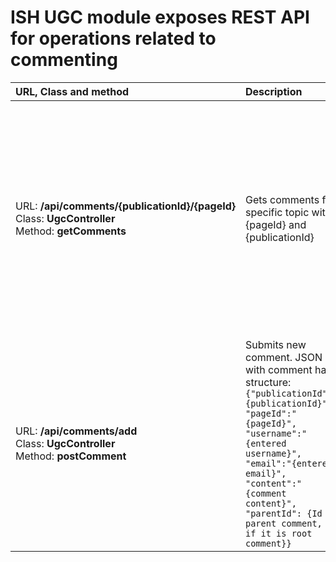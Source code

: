 # ISH UGC module exposes REST API for operations related to commenting

| URL, Class and method  | Description  | Errors |
| :--- | :--- | :--- |
| <nobr>URL: <b>/api/comments/{publicationId}/{pageId}</b></nobr><br><nobr>Class: <b>UgcController</b></nobr> <br><nobr>Method: <b>getComments</b></nobr> | Gets comments for specific topic with {pageId} and {publicationId} | <ul><li>Response "Unable to find publication {publicaionId}" will be returned when wrong publicationId was specified.<li>"Page not found..." is returned as response when wrong pageId was specified.</ul> |
| <nobr>URL: <b>/api/comments/add</b></nobr><br><nobr>Class: <b>UgcController</b></nobr> <br><nobr>Method: <b>postComment</b></nobr> | Submits new comment. JSON with comment has structure:<br>```{"publicationId":"{publicationId}", "pageId":"{pageId}", "username":"{entered username}", "email":"{entered email}", "content":"{comment content}", "parentId": {Id of parent comment, 0 if it is root comment}}``` | 405 error is returned if wrong publicationId or pageId were specified |